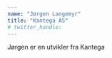 ```yaml
---
name: "Jørgen Langemyr"
title: "Kantega AS"
# twitter_handle: 
---
```

Jørgen er en utvikler fra Kantega
